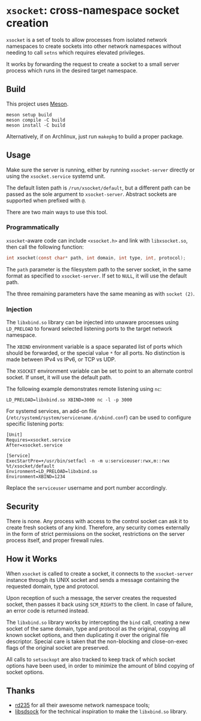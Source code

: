 # `xsocket`: cross-namespace socket creation

`xsocket` is a set of tools to allow processes from isolated network namespaces to create sockets into other network namespaces without needing to call `setns` which requires elevated privileges.

It works by forwarding the request to create a socket to a small server process which runs in the desired target namespace.

## Build

This project uses [Meson](https://mesonbuild.com/).

```
meson setup build
meson compile -C build
meson install -C build
```

Alternatively, if on Archlinux, just run `makepkg` to build a proper package.

## Usage

Make sure the server is running, either by running `xsocket-server` directly or using the `xsocket.service` systemd unit.

The default listen path is `/run/xsocket/default`, but a different path can be passed as the sole argument to `xsocket-server`. Abstract sockets are supported when prefixed with `@`.

There are two main ways to use this tool.

### Programmatically

`xsocket`-aware code can include `<xsocket.h>` and link with `libxsocket.so`, then call the following function:

```c
int xsocket(const char* path, int domain, int type, int, protocol);
```

The `path` parameter is the filesystem path to the server socket, in the same format as specified to `xsocket-server`. If set to `NULL`, it will use the default path.

The three remaining parameters have the same meaning as with `socket (2)`.

### Injection

The `libxbind.so` library can be injected into unaware processes using `LD_PRELOAD` to forward selected listening ports to the target network namespace.

The `XBIND` environment variable is a space separated list of ports which should be forwarded, or the special value `*` for all ports. No distinction is made between IPv4 vs IPv6, or TCP vs UDP.

The `XSOCKET` environment variable can be set to point to an alternate control socket. If unset, it will use the default path.

The following example demonstrates remote listening using `nc`:

```
LD_PRELOAD=libxbind.so XBIND=3000 nc -l -p 3000
```

For systemd services, an add-on file (`/etc/systemd/system/servicename.d/xbind.conf`) can be used to configure specific listening ports:

```
[Unit]
Requires=xsocket.service
After=xsocket.service

[Service]
ExecStartPre=+/usr/bin/setfacl -n -m u:serviceuser:rwx,m::rwx %t/xsocket/default
Environment=LD_PRELOAD=libxbind.so
Environment=XBIND=1234
```

Replace the `serviceuser` username and port number accordingly.

## Security

There is none. Any process with access to the control socket can ask it to create fresh sockets of any kind. Therefore, any security comes externally in the form of strict permissions on the socket, restrictions on the server process itself, and proper firewall rules.

## How it Works

When `xsocket` is called to create a socket, it connects to the `xsocket-server` instance through its UNIX socket and sends a message containing the requested domain, type and protocol.

Upon reception of such a message, the server creates the requested socket, then passes it back using `SCM_RIGHTS` to the client. In case of failure, an error code is returned instead.

The `libxbind.so` library works by intercepting the `bind` call, creating a new socket of the same domain, type and protocol as the original, copying all known socket options, and then duplicating it over the original file descriptor. Special care is taken that the non-blocking and close-on-exec flags of the original socket are preserved.

All calls to `setsockopt` are also tracked to keep track of which socket options have been used, in order to minimize the amount of blind copying of socket options.

## Thanks

- [rd235](https://github.com/rd235) for all their awesome network namespace tools;
- [libsdsock](https://github.com/ryancdotorg/libsdsock) for the technical inspiration to make the `libxbind.so` library.
